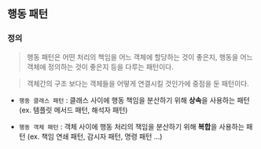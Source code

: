 ## 행동 패턴

### 정의

> 행동 패턴은 어떤 처리의 책임을 어느 객체에 할당하는 것이 좋은지, 행동을 어느 객체에 정의하는 것이 좋은지 등을 다루는 패턴이다.

> 객체간의 구조 보다는 객체들을 어떻게 연결시킬 것인가에 중점을 둔 패턴이다.

- `행동 클래스 패턴` : 클래스 사이에 행동 책임을 분산하기 위해 **상속**을 사용하는 패턴 (ex. 템플릿 메서드 패턴, 해석자 패턴)

- `행동 객체 패턴` : 객체 사이에 행동 처리의 책임을 분산하기 위해 **복합**을 사용하는 패턴 (ex. 책임 연쇄 패턴, 감시자 패턴, 명령 패턴 ...)
